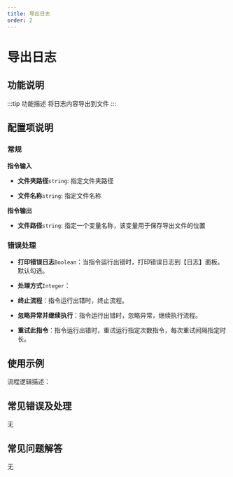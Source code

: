 ```yaml
---
title: 导出日志
order: 2
---
```


# 导出日志

## 功能说明

:::tip 功能描述
将日志内容导出到文件
:::

## 配置项说明

### 常规

**指令输入**

- **文件夹路径**`string`: 指定文件夹路径

- **文件名称**`string`: 指定文件名称


**指令输出**

- **文件路径**`string`: 指定一个变量名称，该变量用于保存导出文件的位置

### 错误处理

- **打印错误日志**`Boolean`：当指令运行出错时，打印错误日志到【日志】面板。默认勾选。

- **处理方式**`Integer`：

 - **终止流程**：指令运行出错时，终止流程。

 - **忽略异常并继续执行**：指令运行出错时，忽略异常，继续执行流程。

 - **重试此指令**：指令运行出错时，重试运行指定次数指令，每次重试间隔指定时长。

## 使用示例

流程逻辑描述：

## 常见错误及处理

无

## 常见问题解答

无

